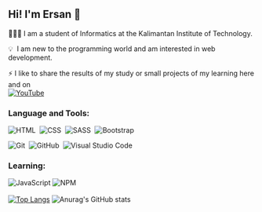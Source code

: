 ## Hi! I'm Ersan 👋

👨🏼‍💻 I am a student of Informatics at the Kalimantan Institute of Technology.

💡 &nbsp;I am new to the programming world and am interested in web development. 

⚡ I like to share the results of my study or small projects of my learning here and on <br>
<a href="https://www.youtube.com/c/HajiKoding"> 
![YouTube](https://img.shields.io/badge/Haji&nbsp;Koding-%23FF0000.svg?style=for-the-badge&logo=YouTube&logoColor=white)</a>

 ### Language and Tools:
![HTML](https://img.shields.io/badge/-HTML-05122A?style=flat&logo=HTML5)&nbsp;
![CSS](https://img.shields.io/badge/-CSS-05122A?style=flat&logo=CSS3&logoColor=1572B6)&nbsp; ![SASS](https://img.shields.io/badge/-SASS-05122A?style=flat&logo=SASS&logoColor=CF649A)&nbsp;
![Bootstrap](https://img.shields.io/badge/-Bootstrap-05122A?style=flat&logo=bootstrap&logoColor=563D7C)

![Git](https://img.shields.io/badge/-Git-05122A?style=flat&logo=git)&nbsp;
![GitHub](https://img.shields.io/badge/-GitHub-05122A?style=flat&logo=github)&nbsp;
![Visual Studio Code](https://img.shields.io/badge/-Visual%20Studio%20Code-05122A?style=flat&logo=visual-studio-code&logoColor=007ACC)&nbsp;

 ### Learning:
![JavaScript](https://img.shields.io/badge/-JavaScript-05122A?style=flat&logo=javascript)&nbsp;![NPM](https://img.shields.io/badge/-NPM-05122A?style=flat&logo=npm)&nbsp; 
<br><br>
[![Top Langs](https://github-readme-stats.vercel.app/api/top-langs/?username=ersankarimi&layout=compact&)](https://github.com/anuraghazra/github-readme-stats)&nbsp;![Anurag's GitHub stats](https://github-readme-stats.vercel.app/api?username=ersankarimi&theme=default&show_icons=true)

